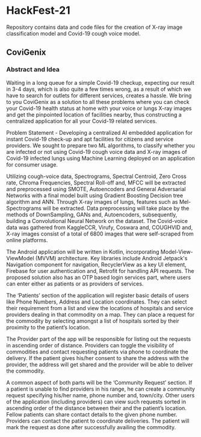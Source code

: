 # HackFest-21
Repository contains data and code files for the creation of X-ray image classification model and Covid-19 cough voice model.

## CoviGenix

### Abstract and Idea 

Waiting in a long queue for a simple Covid-19 checkup, expecting our result in 3-4 days, which is also quite a few times wrong, as a result of which we have to search for outlets for different services, creates a hassle. We bring to you CoviGenix as a solution to all these problems where you can check your Covid-19 health status at home with your voice or lungs X-ray images and get the pinpointed location of facilities nearby, thus constructing a centralized application for all your Covid-19 related services.

Problem Statement - Developing a centralized AI embedded application for instant Covid-19 check-up and apt facilities for citizens and service providers. We sought to prepare two ML algorithms, to classify whether you are infected or not using Covid-19 cough voice data and X-ray images of Covid-19 infected lungs using Machine Learning deployed on an application for consumer usage.

Utilizing cough-voice data, Spectrograms, Spectral Centroid, Zero Cross rate, Chroma Frequencies, Spectral Roll-off and, MFCC will be extracted and preprocessed using SMOTE, Autoencoders and General Adversarial Networks with a final model built using Gradient Boosting Decision tree algorithm and ANN. Through X-ray images of lungs, features such as Mel-Spectrograms will be extracted. Data preprocessing will take place by the methods of DownSampling, GANs and, Autoencoders, subsequently, building a Convolutional Neural Network on the dataset. The Covid-voice data was gathered from KaggleCCR, Virufy, Coswara and, COUGHVID and, X-ray images consist of a total of 6800 images that were self-scraped from online platforms. 

The Android application will be written in Kotlin, incorporating Model-View-ViewModel (MVVM) architecture. Key libraries include Android Jetpack's Navigation component for navigation, RecyclerView as a key UI element, Firebase for user authentication and, Retrofit for handling API requests. The proposed solution also has an OTP based login services part, where users can enter either as patients or as providers of services. 

The ‘Patients’ section of the application will register basic details of users like Phone Numbers, Address and Location coordinates. They can select their requirement from a list and view the locations of hospitals and service providers dealing in that commodity on a map. They can place a request for the commodity by selecting amongst a list of hospitals sorted by their proximity to the patient’s location.

The Provider part of the app will be responsible for listing out the requests in ascending order of distance. Providers can toggle the visibility of commodities and contact requesting patients via phone to coordinate the delivery. If the patient gives his/her consent to share the address with the provider, the address will get shared and the provider will be able to deliver the commodity.

A common aspect of both parts will be the ‘Community Request’ section. If a patient is unable to find providers in his range, he can create a community request specifying his/her name, phone number and, town/city. Other users of the application (including providers) can view such requests sorted in ascending order of the distance between their and the patient’s location. Fellow patients can share contact details to the given phone number. Providers can contact the patient to coordinate deliveries. The patient will mark the request as done after successfully availing the commodity.

